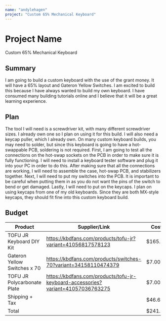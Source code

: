 ```yaml
---
name: "andylehagen"
project: "Custom 65% Mechanical Keyboard"
---
```


# Project Name
Custom 65% Mechanical Keyboard

## Summary

I am going to build a custom keyboard with the use of the grant money. It will have a 65% layout and Gateron Yellow Switches. I am excited to build this because I have always wanted to build my own keyboard. I have consumed many building tutorials online and I believe that it will be a great learning experience.

## Plan

The tool I will need is a screwdriver kit, with many different screwdriver sizes. I already own one so I plan on using it for this build. I will also need a keycap puller, which I already own. On many custom keyboard builds, you may need to solder, but since this keyboard is going to have a hot-swappable PCB, soldering is not required. First, I am going to test all the connections on the hot-swap sockets on the PCB in order to make sure it is fully functioning. I will need to install a keyboard tester software and plug it into your PC in order to do this. After making sure that all the connections are working, I will need to assemble the case, hot-swap PCB, and stabilizers together. Next, I will need to put my switches into the PCB. It is important to be careful when putting them in as you do not want the pins of the switch to bend or get damaged. Lastly, I will need to put on the keycaps. I plan on using keycaps from one of my old keyboards. Since they are both MX-style keycaps, they should fit fine into this custom keyboard build. 

## Budget

| Product                         | Supplier/Link                                                                    | Cost     |
| ------------------------------- | -------------------------------------------------------------------------------- | -------- |
| TOFU JR Keyboard DIY Kit        | https://kbdfans.com/products/tofu-jr?variant=41056817578123                      | $165.00  |
| Gateron Yellow Switches x 70    | https://kbdfans.com/products/switches-70?variant=34158110474379                  | $7.00    |
| TOFU JR Polycarbonate Plate     | https://kbdfans.com/products/tofu-jr-keyboard-accessories?variant=41057036763275 | $7.00    |
| Shipping + Tax                  |                                                                                  | $46.61   |
| Total                           |                                                                                  | $241.61  |
